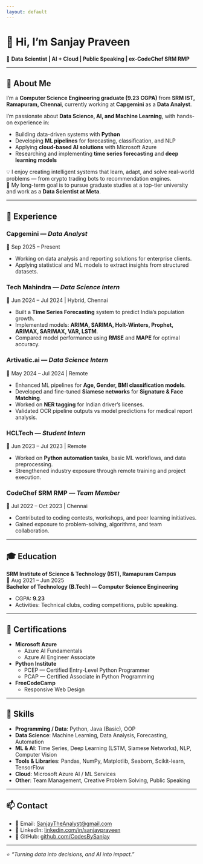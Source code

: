 ```yaml
---
layout: default
---
```


# 👋 Hi, I’m Sanjay Praveen  

🚀 **Data Scientist | AI + Cloud | Public Speaking | ex-CodeChef SRM RMP**  

---

## 🌟 About Me  

I’m a **Computer Science Engineering graduate (9.23 CGPA)** from **SRM IST, Ramapuram, Chennai**, currently working at **Capgemini** as a **Data Analyst**.  

I’m passionate about **Data Science, AI, and Machine Learning**, with hands-on experience in:  

- Building data-driven systems with **Python**  
- Developing **ML pipelines** for forecasting, classification, and NLP  
- Applying **cloud-based AI solutions** with Microsoft Azure  
- Researching and implementing **time series forecasting** and **deep learning models**  

💡 I enjoy creating intelligent systems that learn, adapt, and solve real-world problems — from crypto trading bots to recommendation engines.  
🎯 My long-term goal is to pursue graduate studies at a top-tier university and work as a **Data Scientist at Meta**.  

---

## 💼 Experience  

### **Capgemini** — *Data Analyst*  
📅 Sep 2025 – Present  
- Working on data analysis and reporting solutions for enterprise clients.  
- Applying statistical and ML models to extract insights from structured datasets.  

### **Tech Mahindra** — *Data Science Intern*  
📅 Jun 2024 – Jul 2024 | Hybrid, Chennai  
- Built a **Time Series Forecasting** system to predict India’s population growth.  
- Implemented models: **ARIMA, SARIMA, Holt-Winters, Prophet, ARIMAX, SARIMAX, VAR, LSTM**.  
- Compared model performance using **RMSE** and **MAPE** for optimal accuracy.  

### **Artivatic.ai** — *Data Science Intern*  
📅 May 2024 – Jul 2024 | Remote  
- Enhanced ML pipelines for **Age, Gender, BMI classification models**.  
- Developed and fine-tuned **Siamese networks** for **Signature & Face Matching**.  
- Worked on **NER tagging** for Indian driver’s licenses.  
- Validated OCR pipeline outputs vs model predictions for medical report analysis.  

### **HCLTech** — *Student Intern*  
📅 Jun 2023 – Jul 2023 | Remote  
- Worked on **Python automation tasks**, basic ML workflows, and data preprocessing.  
- Strengthened industry exposure through remote training and project execution.  

### **CodeChef SRM RMP** — *Team Member*  
📅 Jul 2022 – Oct 2023 | Chennai  
- Contributed to coding contests, workshops, and peer learning initiatives.  
- Gained exposure to problem-solving, algorithms, and team collaboration.  

---

## 🎓 Education  

**SRM Institute of Science & Technology (IST), Ramapuram Campus**  
📅 Aug 2021 – Jun 2025  
**Bachelor of Technology (B.Tech) — Computer Science Engineering**  
- CGPA: **9.23**  
- Activities: Technical clubs, coding competitions, public speaking.  

---

## 🏅 Certifications  

- **Microsoft Azure**  
  - Azure AI Fundamentals  
  - Azure AI Engineer Associate  
- **Python Institute**  
  - PCEP — Certified Entry-Level Python Programmer  
  - PCAP — Certified Associate in Python Programming  
- **FreeCodeCamp**  
  - Responsive Web Design  

---

## 🔑 Skills  

- **Programming / Data**: Python, Java (Basic), OOP  
- **Data Science**: Machine Learning, Data Analysis, Forecasting, Automation  
- **ML & AI**: Time Series, Deep Learning (LSTM, Siamese Networks), NLP, Computer Vision  
- **Tools & Libraries**: Pandas, NumPy, Matplotlib, Seaborn, Scikit-learn, TensorFlow  
- **Cloud**: Microsoft Azure AI / ML Services  
- **Other**: Team Management, Creative Problem Solving, Public Speaking  

---

## 📫 Contact  

- 📧 Email: [SanjayTheAnalyst@gmail.com](mailto:SanjayTheAnalyst@gmail.com)  
- 💼 LinkedIn: [linkedin.com/in/sanjaypraveen](https://www.linkedin.com/in/sanjaypraveen/)  
- 🐙 GitHub: [github.com/CodesBySanjay](https://github.com/CodesBySanjay)  

---

⭐ *“Turning data into decisions, and AI into impact.”*  
